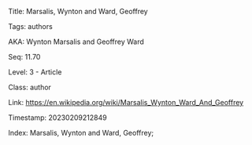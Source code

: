 Title:  Marsalis, Wynton and Ward, Geoffrey

Tags:   authors

AKA:    Wynton Marsalis and Geoffrey Ward

Seq:    11.70

Level:  3 - Article

Class:  author

Link:   https://en.wikipedia.org/wiki/Marsalis_Wynton_Ward_And_Geoffrey

Timestamp: 20230209212849

Index:  Marsalis, Wynton and Ward, Geoffrey; 
